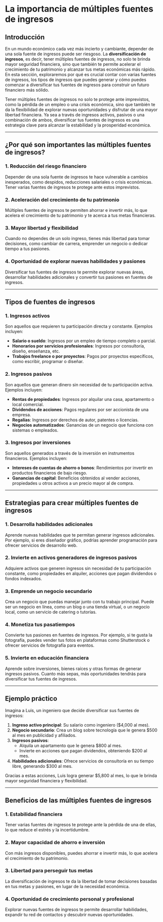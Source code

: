 # La importancia de múltiples fuentes de ingresos

## Introducción

En un mundo económico cada vez más incierto y cambiante, depender de una sola fuente de ingresos puede ser riesgoso. La **diversificación de ingresos**, es decir, tener múltiples fuentes de ingresos, no solo te brinda mayor seguridad financiera, sino que también te permite acelerar el crecimiento de tu patrimonio y alcanzar tus metas económicas más rápido. En esta sección, exploraremos por qué es crucial contar con varias fuentes de ingresos, los tipos de ingresos que puedes generar y cómo puedes comenzar a diversificar tus fuentes de ingresos para construir un futuro financiero más sólido.

Tener múltiples fuentes de ingresos no solo te protege ante imprevistos, como la pérdida de un empleo o una crisis económica, sino que también te da la flexibilidad de explorar nuevas oportunidades y disfrutar de una mayor libertad financiera. Ya sea a través de ingresos activos, pasivos o una combinación de ambos, diversificar tus fuentes de ingresos es una estrategia clave para alcanzar la estabilidad y la prosperidad económica.

---

## ¿Por qué son importantes las múltiples fuentes de ingresos?

### 1. **Reducción del riesgo financiero**

Depender de una sola fuente de ingresos te hace vulnerable a cambios inesperados, como despidos, reducciones salariales o crisis económicas. Tener varias fuentes de ingresos te protege ante estos imprevistos.

### 2. **Aceleración del crecimiento de tu patrimonio**

Múltiples fuentes de ingresos te permiten ahorrar e invertir más, lo que acelera el crecimiento de tu patrimonio y te acerca a tus metas financieras.

### 3. **Mayor libertad y flexibilidad**

Cuando no dependes de un solo ingreso, tienes más libertad para tomar decisiones, como cambiar de carrera, emprender un negocio o dedicar tiempo a tus pasiones.

### 4. **Oportunidad de explorar nuevas habilidades y pasiones**

Diversificar tus fuentes de ingresos te permite explorar nuevas áreas, desarrollar habilidades adicionales y convertir tus pasiones en fuentes de ingresos.

---

## Tipos de fuentes de ingresos

### 1. **Ingresos activos**

Son aquellos que requieren tu participación directa y constante. Ejemplos incluyen:

- **Salario o sueldo**: Ingresos por un empleo de tiempo completo o parcial.  
- **Honorarios por servicios profesionales**: Ingresos por consultoría, diseño, enseñanza, etc.  
- **Trabajos freelance o por proyectos**: Pagos por proyectos específicos, como escribir, programar o diseñar.  

### 2. **Ingresos pasivos**

Son aquellos que generan dinero sin necesidad de tu participación activa. Ejemplos incluyen:

- **Rentas de propiedades**: Ingresos por alquilar una casa, apartamento o local comercial.  
- **Dividendos de acciones**: Pagos regulares por ser accionista de una empresa.  
- **Regalías**: Ingresos por derechos de autor, patentes o licencias.  
- **Negocios automatizados**: Ganancias de un negocio que funciona con sistemas o empleados.  

### 3. **Ingresos por inversiones**

Son aquellos generados a través de la inversión en instrumentos financieros. Ejemplos incluyen:

- **Intereses de cuentas de ahorro o bonos**: Rendimientos por invertir en productos financieros de bajo riesgo.  
- **Ganancias de capital**: Beneficios obtenidos al vender acciones, propiedades u otros activos a un precio mayor al de compra.  

---

## Estrategias para crear múltiples fuentes de ingresos

### 1. **Desarrolla habilidades adicionales**

Aprende nuevas habilidades que te permitan generar ingresos adicionales. Por ejemplo, si eres diseñador gráfico, podrías aprender programación para ofrecer servicios de desarrollo web.

### 2. **Invierte en activos generadores de ingresos pasivos**

Adquiere activos que generen ingresos sin necesidad de tu participación constante, como propiedades en alquiler, acciones que pagan dividendos o fondos indexados.

### 3. **Emprende un negocio secundario**

Crea un negocio que puedas manejar junto con tu trabajo principal. Puede ser un negocio en línea, como un blog o una tienda virtual, o un negocio local, como un servicio de catering o tutorías.

### 4. **Monetiza tus pasatiempos**

Convierte tus pasiones en fuentes de ingresos. Por ejemplo, si te gusta la fotografía, puedes vender tus fotos en plataformas como Shutterstock o ofrecer servicios de fotografía para eventos.

### 5. **Invierte en educación financiera**

Aprende sobre inversiones, bienes raíces y otras formas de generar ingresos pasivos. Cuanto más sepas, más oportunidades tendrás para diversificar tus fuentes de ingresos.

---

## Ejemplo práctico

Imagina a Luis, un ingeniero que decide diversificar sus fuentes de ingresos:

1. **Ingreso activo principal**: Su salario como ingeniero ($4,000 al mes).  
2. **Negocio secundario**: Crea un blog sobre tecnología que le genera $500 al mes en publicidad y afiliados.  
3. **Ingresos pasivos**:  
   - Alquila un apartamento que le genera $800 al mes.  
   - Invierte en acciones que pagan dividendos, obteniendo $200 al mes.  
4. **Habilidades adicionales**: Ofrece servicios de consultoría en su tiempo libre, generando $300 al mes.  

Gracias a estas acciones, Luis logra generar $5,800 al mes, lo que le brinda mayor seguridad financiera y flexibilidad.

---

## Beneficios de las múltiples fuentes de ingresos

### 1. **Estabilidad financiera**

Tener varias fuentes de ingresos te protege ante la pérdida de una de ellas, lo que reduce el estrés y la incertidumbre.

### 2. **Mayor capacidad de ahorro e inversión**

Con más ingresos disponibles, puedes ahorrar e invertir más, lo que acelera el crecimiento de tu patrimonio.

### 3. **Libertad para perseguir tus metas**

La diversificación de ingresos te da la libertad de tomar decisiones basadas en tus metas y pasiones, en lugar de la necesidad económica.

### 4. **Oportunidad de crecimiento personal y profesional**

Explorar nuevas fuentes de ingresos te permite desarrollar habilidades, expandir tu red de contactos y descubrir nuevas oportunidades.
